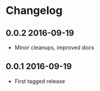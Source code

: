 # Changelog

## 0.0.2    2016-09-19

* Minor cleanups, improved docs


## 0.0.1    2016-09-19

* First tagged release
